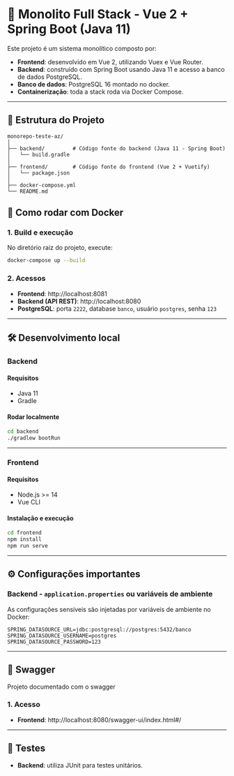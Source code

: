 # 🧱 Monolito Full Stack - Vue 2 + Spring Boot (Java 11)

Este projeto é um sistema monolítico composto por:

- **Frontend**: desenvolvido em Vue 2, utilizando Vuex e Vue Router.
- **Backend**: construído com Spring Boot usando Java 11 e acesso a banco de dados PostgreSQL.
- **Banco de dados**: PostgreSQL 16 montado no docker.
- **Containerização**: toda a stack roda via Docker Compose.

---

## 📁 Estrutura do Projeto

```
monorepo-teste-az/
│
├── backend/         # Código fonte do backend (Java 11 - Spring Boot)
│   └── build.gradle
│
├── frontend/        # Código fonte do frontend (Vue 2 + Vuetify)
│   └── package.json
│
├── docker-compose.yml
└── README.md
```

## 🐳 Como rodar com Docker

### 1. Build e execução

No diretório raiz do projeto, execute:

```bash
docker-compose up --build
```

### 2. Acessos

- **Frontend**: http://localhost:8081
- **Backend (API REST)**: http://localhost:8080
- **PostgreSQL**: porta `2222`, database `banco`, usuário `postgres`, senha `123`

---

## 🛠️ Desenvolvimento local

### Backend

#### Requisitos

- Java 11
- Gradle

#### Rodar localmente

```bash
cd backend
./gradlew bootRun
```

---

### Frontend

#### Requisitos

- Node.js >= 14
- Vue CLI

#### Instalação e execução

```bash
cd frontend
npm install
npm run serve
```

---

## ⚙️ Configurações importantes

### Backend - `application.properties` ou variáveis de ambiente

As configurações sensíveis são injetadas por variáveis de ambiente no Docker:

```properties
SPRING_DATASOURCE_URL=jdbc:postgresql://postgres:5432/banco
SPRING_DATASOURCE_USERNAME=postgres
SPRING_DATASOURCE_PASSWORD=123
```

---

## 📗 Swagger

Projeto documentado com o swagger

### 1. Acesso

- **Frontend**: http://localhost:8080/swagger-ui/index.html#/

---

## 🧪 Testes

- **Backend**: utiliza JUnit para testes unitários.
